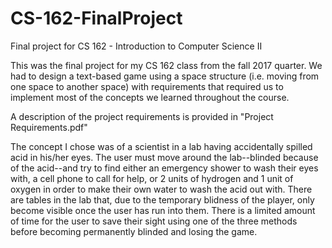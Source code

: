 # CS-162-FinalProject
Final project for CS 162 - Introduction to Computer Science II

This was the final project for my CS 162 class from the fall 2017 quarter. We had to design a text-based game using a
space structure (i.e. moving from one space to another space) with requirements that required us to implement most of 
the concepts we learned throughout the course.

A description of the project requirements is provided in "Project Requirements.pdf"

The concept I chose was of a scientist in a lab having accidentally spilled acid in his/her eyes. The user must move
around the lab--blinded because of the acid--and try to find either an emergency shower to wash their eyes with, a
cell phone to call for help, or 2 units of hydrogen and 1 unit of oxygen in order to make their own water to wash
the acid out with.  There are tables in the lab that, due to the temporary blidness of the player, only become visible
once the user has run into them. There is a limited amount of time for the user to save their sight using one of the
three methods before becoming permanently blinded and losing the game.
